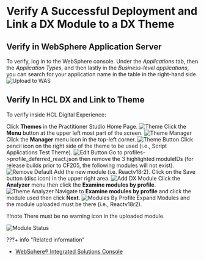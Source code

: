 # Verify A Successful Deployment and Link a DX Module to a DX Theme

## Verify in WebSphere Application Server

To verify, log in to the WebSphere console. Under the *Applications* tab, then the *Application Types*, and then lastly in the *Business-level applications*, you can search for your application name in the table in the right-hand side.
   ![Upload to WAS](../../images/17WASUpload7.png)

## Verify In HCL DX and Link to Theme

To verify inside HCL Digital Experience:

   Click **Themes** in the Practitioner Studio Home Page.
   ![Theme](../../images/18PSTheme.png)
   Click the **Menu** button at the upper left most part of the screen.
   ![Theme Manager](../../images/18PSManager.png)
   Click the **Manager** menu icon in the top-left corner.
   ![Theme Button](../../images/18PSThemeButton.png)
   Click pencil icon on the right side of the theme to be used (i.e., Script Applications Test Theme).
   ![Edit Button](../../images/18EditTestTheme.png)
   Go to profiles->profile_deferred_react.json then remove the 3 highlighted moduleIDs (for release builds prior to CF205, the following modules will not exist).
   ![Remove Default](../../images/18removedefaultmodule.png)
   Add the new module (i.e. Reactv18r2). Click on the Save button (disc icon) in the upper right area.
   ![Add DX Module](../../images/18addModuleReactv18r12.png)
   Click the **Analyzer** menu then click the **Examine modules by profile**.
   ![Theme Analyzer](../../images/18PSAnalyzer.png)
   Navigate to **Examine modules by profile** and click the module used then click **Next**.
   ![Modules By Profile](../../images/18PSExamineModulesByProfile.png)
   Expand Modules and the module uploaded must be there (i.e., Reactv18r2).<br>

!!!note
      There must be no warning icon in the uploaded module.

   ![Module Status](../../images/18PSReactModule.png)

???+ info "Related information"
   - [WebSphere® Integrated Solutions Console](../../../../../deploy_dx/manage/portal_admin_tools/WebSphere_Integrated_Solutions_Console.md)
